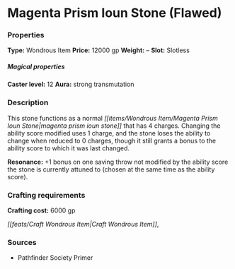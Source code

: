 ﻿---
Title: "Magenta Prism Ioun Stone (Flawed)"
Type: "Wondrous Item"
Price: "12000 gp"
Weight: "–"
Slot: "Slotless"
Caster level: "12"
Aura: "strong transmutation"
Description: |
  "This stone functions as a normal _magenta prism ioun stone_ that has 4 charges. Changing the ability score modified uses 1 charge, and the stone loses the ability to change when reduced to 0 charges, though it still grants a bonus to the ability score to which it was last changed.
  **Resonance:** +1 bonus on one saving throw not modified by the ability score the stone is currently attuned to (chosen at the same time as the ability score)."
Crafting cost: "6000 gp"
Sources: "['Pathfinder Society Primer']"
---

# Magenta Prism Ioun Stone (Flawed)

### Properties

**Type:** Wondrous Item **Price:** 12000 gp **Weight:** – **Slot:** Slotless

##### Magical properties

**Caster level:** 12 **Aura:** strong transmutation

### Description

This stone functions as a normal _[[items/Wondrous Item/Magenta Prism Ioun Stone|magenta prism ioun stone]]_ that has 4 charges. Changing the ability score modified uses 1 charge, and the stone loses the ability to change when reduced to 0 charges, though it still grants a bonus to the ability score to which it was last changed.

**Resonance:** +1 bonus on one saving throw not modified by the ability score the stone is currently attuned to (chosen at the same time as the ability score).

### Crafting requirements

**Crafting cost:** 6000 gp

_[[feats/Craft Wondrous Item|Craft Wondrous Item]]_,

### Sources

* Pathfinder Society Primer